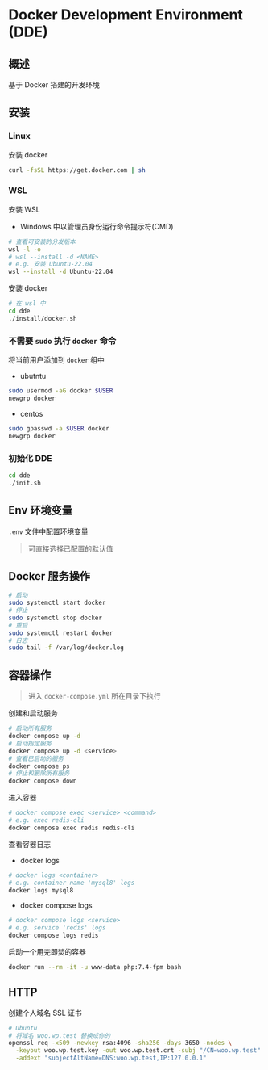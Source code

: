 # Docker Development Environment (DDE)

## 概述

基于 Docker 搭建的开发环境  

## 安装

### Linux

安装 docker  

```bash
curl -fsSL https://get.docker.com | sh
```

### WSL

安装 WSL  
- Windows 中以管理员身份运行命令提示符(CMD)  

```bash
# 查看可安装的分发版本
wsl -l -o
# wsl --install -d <NAME>
# e.g. 安装 Ubuntu-22.04
wsl --install -d Ubuntu-22.04
```

安装 docker

```bash
# 在 wsl 中
cd dde
./install/docker.sh
```

### 不需要 `sudo` 执行 `docker` 命令

将当前用户添加到 `docker` 组中  

- ubutntu  

```bash
sudo usermod -aG docker $USER
newgrp docker
```

- centos  

```bash
sudo gpasswd -a $USER docker
newgrp docker
```

### 初始化 DDE  

```bash
cd dde
./init.sh
```

## Env 环境变量

`.env` 文件中配置环境变量  
> 可直接选择已配置的默认值  

## Docker 服务操作

```bash
# 启动
sudo systemctl start docker
# 停止
sudo systemctl stop docker
# 重启
sudo systemctl restart docker
# 日志
sudo tail -f /var/log/docker.log
```

## 容器操作
> 进入 `docker-compose.yml` 所在目录下执行  

创建和启动服务

```bash
# 启动所有服务
docker compose up -d
# 启动指定服务
docker compose up -d <service>
# 查看已启动的服务
docker compose ps
# 停止和删除所有服务
docker compose down
```

进入容器

```bash
# docker compose exec <service> <command>
# e.g. exec redis-cli
docker compose exec redis redis-cli 
```

查看容器日志

- docker logs  

```bash
# docker logs <container>
# e.g. container name 'mysql8' logs
docker logs mysql8
```

- docker compose logs  

```bash
# docker compose logs <service>
# e.g. service 'redis' logs
docker compose logs redis
```

启动一个用完即焚的容器  

```bash
docker run --rm -it -u www-data php:7.4-fpm bash
```

## HTTP

创建个人域名 SSL 证书

```bash
# Ubuntu
# 将域名 woo.wp.test 替换成你的
openssl req -x509 -newkey rsa:4096 -sha256 -days 3650 -nodes \
  -keyout woo.wp.test.key -out woo.wp.test.crt -subj "/CN=woo.wp.test" \
  -addext "subjectAltName=DNS:woo.wp.test,IP:127.0.0.1"
```
